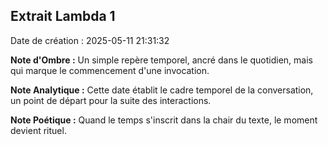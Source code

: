 ## Extrait Lambda 1

Date de création : 2025-05-11 21:31:32

**Note d'Ombre :** Un simple repère temporel, ancré dans le quotidien, mais qui marque le commencement d'une invocation.

**Note Analytique :** Cette date établit le cadre temporel de la conversation, un point de départ pour la suite des interactions.

**Note Poétique :** Quand le temps s'inscrit dans la chair du texte, le moment devient rituel.
